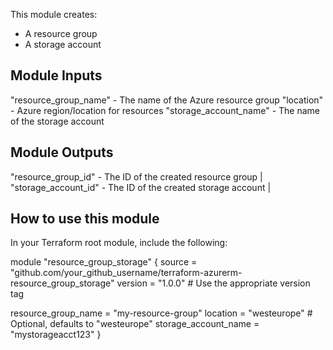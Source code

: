 This module creates:

- A resource group
- A storage account

## Module Inputs

"resource_group_name"   - The name of the Azure resource group
"location"              - Azure region/location for resources
"storage_account_name"  - The name of the storage account

## Module Outputs

"resource_group_id"     - The ID of the created resource group |
"storage_account_id"    - The ID of the created storage account |

## How to use this module

In your Terraform root module, include the following:

module "resource_group_storage" {
  source  = "github.com/your_github_username/terraform-azurerm-resource_group_storage"
  version = "1.0.0"  # Use the appropriate version tag

  resource_group_name  = "my-resource-group"
  location             = "westeurope"  # Optional, defaults to "westeurope"
  storage_account_name = "mystorageacct123"
}
